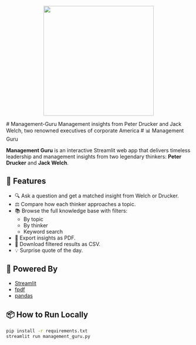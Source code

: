 <p align="center">
  <img src="https://github.com/user-attachments/assets/7645e094-d7e4-4697-8e95-246cbb13a22b" width="300">
</p>
# Management-Guru
Management insights from Peter Drucker and Jack Welch, two renowned executives of corporate America
# 📊 Management Guru

**Management Guru** is an interactive Streamlit web app that delivers timeless leadership and management insights from two legendary thinkers: **Peter Drucker** and **Jack Welch**.

## 🚀 Features

- 🔍 Ask a question and get a matched insight from Welch or Drucker.
- ⚖️ Compare how each thinker approaches a topic.
- 📚 Browse the full knowledge base with filters:
  - By topic
  - By thinker
  - Keyword search
- 📄 Export insights as PDF.
- 📁 Download filtered results as CSV.
- 💡 Surprise quote of the day.

## 🧠 Powered By

- [Streamlit](https://streamlit.io)
- [fpdf](https://pyfpdf.readthedocs.io/)
- [pandas](https://pandas.pydata.org/)

## 📦 How to Run Locally

```bash
pip install -r requirements.txt
streamlit run management_guru.py
